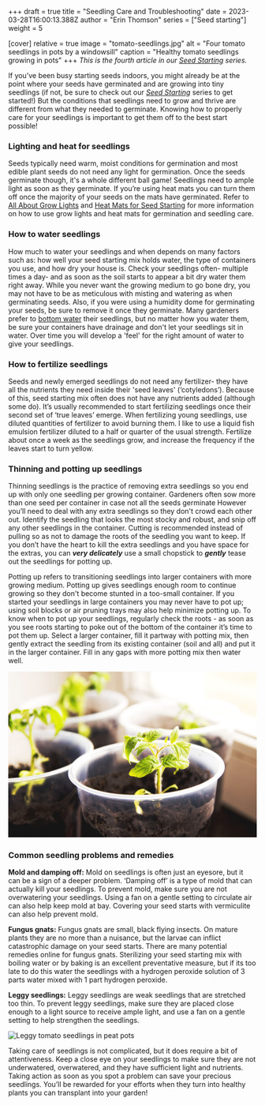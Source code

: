 +++
draft = true
title = "Seedling Care and Troubleshooting"
date = 2023-03-28T16:00:13.388Z
author = "Erin Thomson"
series = ["Seed starting"]
weight = 5

[cover]
relative = true
image = "tomato-seedlings.jpg"
alt = "Four tomato seedlings in pots by a windowsill"
caption = "Healthy tomato seedlings growing in pots"
+++
*This is the fourth article in our [Seed Starting](../../series/seed-starting/) series.*

If you’ve been busy starting seeds indoors, you might already be at the point where your seeds have germinated and are growing into tiny seedlings (if not, be sure to check out our *[Seed Starting](../../series/seed-starting/)* series to get started!) But the conditions that seedlings need to grow and thrive are different from what they needed to germinate. Knowing how to properly care for your seedlings is important to get them off to the best start possible!

### Lighting and heat for seedlings

Seeds typically need warm, moist conditions for germination and most edible plant seeds do not need any light for germination. Once the seeds germinate though, it's a whole different ball game! Seedlings need to ample light as soon as they germinate.  If you’re using heat mats you can turn them off once the majority of your seeds on the mats have germinated. Refer to [All About Grow Lights](https://blog.planter.garden/posts/grow-lights/) and [Heat Mats for Seed Starting](https://blog.planter.garden/posts/heat-mats/) for more information on how to use grow lights and heat mats for germination and seedling care. 

### How to water seedlings

How much to water your seedlings and when depends on many factors such as: how well your seed starting mix holds water, the type of containers you use, and how dry your house is. Check your seedlings often- multiple times a day- and as soon as the soil starts to appear a bit dry water them right away. While you never want the growing medium to go bone dry, you may not have to be as meticulous with misting and watering as when germinating seeds. Also, if you were using a humidity dome for germinating your seeds, be sure to remove it once they germinate. Many gardeners prefer to [bottom water](https://blog.planter.garden/posts/the-ups-and-downs-of-bottom-watering/) their seedlings, but no matter how you water them, be sure your containers have drainage and don't let your seedlings sit in water. Over time you will develop a 'feel' for the right amount of water to give your seedlings.

### How to fertilize seedlings

Seeds and newly emerged seedlings do not need any fertilizer- they have all the nutrients they need inside their 'seed leaves' (‘cotyledons’). Because of this, seed starting mix often does not have any nutrients added (although some do).  It’s usually recommended to start fertilizing seedlings once their second set of ‘true leaves’ emerge. When fertilizing young seedlings, use diluted quantities of fertilizer to avoid burning them. I like to use a liquid fish emulsion fertilizer diluted to a half or quarter of the usual strength. Fertilize about once a week as the seedlings grow, and increase the frequency if the leaves start to turn yellow.

### Thinning and potting up seedlings

Thinning seedlings is the practice of removing extra seedlings so you end up with only one seedling per growing container. Gardeners often sow more than one seed per container in case not all the seeds germinate However you’ll need to deal with any extra seedlings so they don't crowd each other out. Identify the seedling that looks the most stocky and robust, and snip off any other seedlings in the container. Cutting is recommended instead of pulling so as not to damage the roots of the seedling you want to keep. If you don’t have the heart to kill the extra seedlings and you have space for the extras, you can ***very delicately*** use a small chopstick to ***gently*** tease out the seedlings for potting up.

Potting up refers to transitioning seedlings into larger containers with more growing medium. Potting up gives seedlings enough room to continue growing so they don't become stunted in a too-small container. If you started your seedlings in large containers you may never have to pot up; using soil blocks or air pruning trays may also help minimize potting up. To know when to pot up your seedlings, regularly check the roots - as soon as you see roots starting to poke out of the bottom of the container it’s time to pot them up. Select a larger container, fill it partway with potting mix, then gently extract the seedling from its existing container (soil and all) and put it in the larger container. Fill in any gaps with more potting mix then water well. 

![Young tomato seedlings in plastic containers](tomato-seedlings-pots.jpg)

### Common seedling problems and remedies

**Mold and damping off:** Mold on seedlings is often just an eyesore, but it can be a sign of a deeper problem. ‘Damping off’ is a type of mold that can actually kill your seedlings. To prevent mold, make sure you are not overwatering your seedlings. Using a fan on a gentle setting to circulate air can also help keep mold at bay. Covering your seed starts with vermiculite can also help prevent mold.

**Fungus gnats:** Fungus gnats are small, black flying insects. On mature plants they are no more than a nuisance, but the larvae can inflict catastrophic damage on your seed starts. There are many potential remedies online for fungus gnats. Sterilizing your seed starting mix with boiling water or by baking is an excellent preventative measure, but if its too late to do this water the seedlings with a hydrogen peroxide solution of 3 parts water mixed with 1 part hydrogen peroxide.

**Leggy seedlings:** Leggy seedlings are weak seedlings that are stretched too thin. To prevent leggy seedlings, make sure they are placed close enough to a light source to receive ample light, and use a fan on a gentle setting to help strengthen the seedlings.

![Leggy tomato seedlings in peat pots](leggy-tomatoes.jpg)

Taking care of seedlings is not complicated, but it does require a bit of attentiveness. Keep a close eye on your seedlings to make sure they are not underwatered, overwatered, and they have sufficient light and nutrients. Taking action as soon as you spot a problem can save your precious seedlings. You’ll be rewarded for your efforts  when they turn into healthy plants you can transplant into your garden!